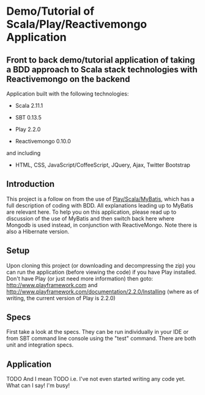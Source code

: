 Demo/Tutorial of Scala/Play/Reactivemongo Application
==========================================================

Front to back demo/tutorial application of taking a BDD approach to Scala stack technologies with Reactivemongo on the backend
------------------------------------------------------------------------------------------------------------------------------

Application built with the following technologies:

- Scala 2.11.1

- SBT 0.13.5

- Play 2.2.0

- Reactivemongo 0.10.0

and including

- HTML, CSS, JavaScript/CoffeeScript, JQuery, Ajax, Twitter Bootstrap

Introduction
------------

This project is a follow on from the use of <a href="https://github.com/davidainslie/play-scala-mybatis-kissthinker">Play/Scala/MyBatis</a>, which has a full description of coding with BDD.
All explanations leading up to MyBatis are relevant here.
To help you on this application, please read up to discussion of the use of MyBatis and then switch back here where Mongodb is used instead, in conjunction with ReactiveMongo.
Note there is also a Hibernate version.

Setup
-----

Upon cloning this project (or downloading and decompressing the zip) you can run the application (before viewing the code) if you have Play installed.
Don't have Play (or just need more information) then goto:
http://www.playframework.com
and
http://www.playframework.com/documentation/2.2.0/Installing (where as of writing, the current version of Play is 2.2.0)

Specs
-----
First take a look at the specs.
They can be run individually in your IDE or from SBT command line console using the "test" command.
There are both unit and integration specs.

Application
-----------

TODO
And I mean TODO i.e. I've not even started writing any code yet. What can I say! I'm busy!